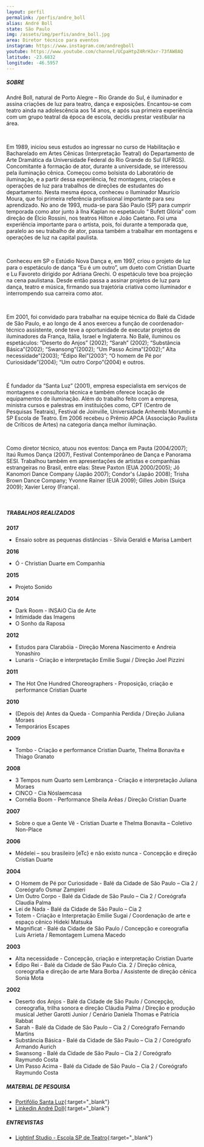 ```yaml
---
layout: perfil
permalink: /perfis/andre_boll
alias: André Boll
state: São Paulo
img: /assets/img/perfis/andre_boll.jpg
area: Diretor técnico para eventos
instagram: https://www.instagram.com/andregboll
youtube: https://www.youtube.com/channel/UCpaHtpZ4RrHJxr-73fAW8AQ
latitude: -23.6832
longitude: -46.5957
---
```


##### **SOBRE**

André Boll, natural de Porto Alegre – Rio Grande do Sul, é iluminador e assina criações de luz para teatro, dança e exposições. Encantou-se com teatro ainda na adolescência aos 14 anos, e após sua primeira experiência com um grupo teatral da época de escola, decidiu prestar vestibular na área.

<br>

Em 1989, iniciou seus estudos ao ingressar no curso de Habilitação e Bacharelado em Artes Cênicas (Interpretação Teatral) do Departamento de Arte Dramática da Universidade Federal do Rio Grande do Sul (UFRGS). Concomitante à formação de ator, durante a universidade, se interessou pela iluminação cênica. Começou como bolsista do Laboratório de iluminação, e a partir dessa experiência, fez montagens, criações e operações de luz para trabalhos de direções de estudantes do departamento. Nesta mesma época, conheceu o Iluminador Maurício Moura, que foi primeira referência profissional importante para seu aprendizado.
No ano de 1993, muda-se para São Paulo (SP) para cumprir temporada como ator junto à Ilna Kaplan no espetáculo “ Bufett Glória” com direção de Élcio Rossini, nos teatros Hilton e João Caetano. Foi uma experiência importante para o artista, pois, foi durante a temporada que, paralelo ao seu trabalho de ator, passa também a trabalhar em montagens e operações de luz na capital paulista.

<br>

Conheceu em SP o Estúdio Nova Dança e, em 1997, criou o projeto de luz para o espetáculo de dança “Eu é um outro”, um dueto com Cristian Duarte e Lu Favoreto dirigido por Adriana Grechi. O espetáculo teve boa projeção na cena paulistana. Desde então passa a assinar projetos de luz para dança, teatro e música, firmando sua trajetória criativa como iluminador e interrompendo sua carreira como ator.

<br>

Em 2001, foi convidado para trabalhar na equipe técnica do Balé da Cidade de São Paulo, e ao longo de 4 anos exerceu a função de coordenador-técnico assistente, onde teve a oportunidade de executar projetos de iluminadores da França, Itália, Israel e Inglaterra. No Balé, iluminou os espetáculos: “Deserto do Anjos” (2002); “Sarah” (2002); “Substância Básica”(2002); “Swansong”(2002); “Um Passo Acima”(2002);” Alta necessidade”(2003); “Édipo Rei”(2003”; “O homem de Pé por Curiosidade”(2004); “Um outro Corpo”(2004) e outros.

<br>

É fundador da “Santa Luz” (2001), empresa especialista em serviços de montagens e consultoria técnica e também oferece locação de equipamentos de iluminação. Além do trabalho feito com a empresa, ministra cursos e palestras em instituições como, CPT (Centro de Pesquisas Teatrais), Festival de Joinville, Universidade Anhembi Morumbi e SP Escola de Teatro. Em 2006 recebeu o Prêmio APCA (Associação Paulista de Críticos de Artes) na categoria dança melhor iluminação.

<br>

Como diretor técnico, atuou nos eventos:  Dança em Pauta (2004/2007); Itaú Rumos Dança (2007), Festival Contemporâneo de Dança e Panorama SESI. Trabalhou também em apresentações de artistas e companhias estrangeiras no Brasil, entre elas: Steve Paxton (EUA 2000/2005); Jô Kanomori Dance Company (Japão 2007); Condor's (Japão 2008); Trisha Brown Dance Company; Yvonne Rainer (EUA 2009); Gilles Jobin (Suiça 2009); Xavier Leroy (França).

<br>

##### **TRABALHOS REALIZADOS**

**2017**

- Ensaio sobre as pequenas distâncias - Silvia Geraldi e Marisa Lambert

**2016**

- Ó - Christian Duarte em Companhia

**2015**

- Projeto Sonido

**2014**

- Dark Room - INSAiO Cia de Arte
- Intimidade das Imagens
- O Sonho da Raposa

**2012**

- Estudos para Clarabóia - Direção Morena Nascimento e Andreia Yonashiro
- Lunaris - Criação e interpretação Emilie Sugai / Direção Joel Pizzini

**2011**

- The Hot One Hundred Choreographers - Proposição, criação e performance Cristian Duarte

**2010**

- (Depois de) Antes da Queda - Companhia Perdida / Direção Juliana Moraes
- Temporários Escapes

**2009**

- Tombo - Criação e performance Cristian Duarte, Thelma Bonavita e Thiago Granato

**2008**

- 3 Tempos num Quarto sem Lembrança - Criação e interpretação Juliana Moraes
- CINCO - Cia Nóslaemcasa
- Cornélia Boom - Performance Sheila Arêas / Direção Cristian Duarte

**2007**

- Sobre o que a Gente Vê - Cristian Duarte e Thelma Bonavita – Coletivo Non-Place

**2006**

- Médelei – sou brasileiro [eTc} e não existo nunca - Concepção e direção Cristian Duarte

**2004**

- O Homem de Pé por Curiosidade - Balé da Cidade de São Paulo – Cia 2 / Coreógrafo Osmar Zampieri
- Um Outro Corpo - Balé da Cidade de São Paulo – Cia 2 / Coreógrafa Claudia Palma
- Lei de Nada - Balé da Cidade de São Paulo – Cia 2
- Totem - Criação e Interpretação Emilie Sugai / Coordenação de arte e espaço cênico Hideki Matsuka
- Magnificat - Balé da Cidade de São Paulo / Concepção e coreografia Luis Arrieta / Remontagem Lumena Macedo

**2003**

- Alta necessidade - Concepção, criação e interpretação Cristian Duarte
- Édipo Rei - Balé da Cidade de São Paulo Cia. 2 / Direção cênica, coreografia e direção de arte Mara Borba / Assistente de direção cênica Sonia Mota

**2002**

- Deserto dos Anjos - Balé da Cidade de São Paulo / Concepção, coreografia, trilha sonora e direção Cláudia Palma / Direção e produção musical Jether Garotti Junior / Cenário Daniela Thomas e Patrícia Rabbat
- Sarah - Balé da Cidade de São Paulo – Cia 2 / Coreógrafo Fernando Martins
- Substância Básica - Balé da Cidade de São Paulo – Cia 2 / Coreógrafo Armando Aurich
- Swansong - Balé da Cidade de São Paulo – Cia 2 / Coreógrafo Raymundo Costa
- Um Passo Acima - Balé da Cidade de São Paulo – Cia 2 / Coreógrafo Raymundo Costa

##### **MATERIAL DE PESQUISA**

- [Portifólio Santa Luz](https://www.santaluzltda.com.br/portfolio/cenico/projetos/2011-2018/){:target="_blank"}
- [Linkedin André Doll](https://www.linkedin.com/in/andre-boll-9a139075/?originalSubdomain=br){:target="_blank"}

##### **ENTREVISTAS**

- [Lightinf Studio - Escola SP de Teatro](https://www.youtube.com/watch?v=vrl29kuti8k){:target="_blank"}
